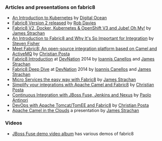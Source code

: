 ### Articles and presentations on fabric8

* [An Introduction to Kubernetes](https://www.digitalocean.com/community/tutorials/an-introduction-to-kubernetes) by [Digital Ocean](https://www.digitalocean.com)
* [Fabric8 Version 2 released](http://rajdavies.blogspot.co.uk/2014/11/fabric8-version-20-released-next.html) by [Rob Davies](http://rajdavies.blogspot.co.uk/)
* [Fabric8 V2, Docker, Kubernetes & OpenShift V3 and Jube! Oh My!](https://medium.com/@jstrachan/fabric8-v2-docker-kubernetes-openshift-v3-and-jube-oh-my-4aadddf2037) by [James Strachan](http://twitter.com/jstrachan)
* [An Introduction to Fabric8 and Why It's So Important for Integration](http://java.dzone.com/articles/introduction-fabric8-and-why) by [Steven Fisher](http://java.dzone.com/users/stevef1uk99)
* [Meet Fabric8: An open-source integration platform based on Camel and ActiveMQ](http://www.christianposta.com/blog/?p=376) by [Christian Posta](http://www.christianposta.com/blog/)
* [Fabric8 Introduction](http://fabric8.io/presentations/devnation-2014-intro/index.html#/) at [DevNation](http://devnation.org) 2014 by [Ioannis Canellos](http://twitter.com/iocanel) and [James Strachan](http://twitter.com/jstrachan)
* [Fabric8 Deep Dive](http://fabric8.io/presentations/devnation-2014-deepdive/index.html#/) at [DevNation](http://devnation.org) 2014 by [Ioannis Canellos](http://twitter.com/iocanel) and [James Strachan](http://twitter.com/jstrachan)
* [Micro Services the easy way with Fabric8](http://macstrac.blogspot.co.uk/2014/05/micro-services-with-fabric8.html) by [James Strachan](http://twitter.com/jstrachan)
* [Simplify your integrations with Apache Camel and Fabric8](http://java.dzone.com/articles/video-simplify-your) by [Christian Posta](http://www.christianposta.com/blog/)
* [Continuous Integration with JBoss Fuse, Jenkins and Nexus](http://giallone.blogspot.se/2014/05/continuous-integration-with-jboss-fuse.html) by [Paolo Antinori](http://giallone.blogspot.se/)
* [DevOps with Apache Tomcat/TomEE and Fabric8](http://www.christianposta.com/blog/?p=393) by [Christian Posta](http://www.christianposta.com/blog/)
* [Apache Camel in the Clouds](http://fabric8.io/presentations/camel-in-the-clouds-2014/index.html) a presentation by [James Strachan](http://twitter.com/jstrachan)

### Videos

* [JBoss Fuse demo video album](https://vimeo.com/album/2635012) has various demos of fabric8

